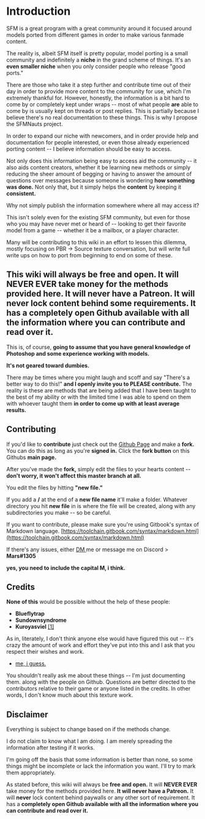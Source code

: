 # Introduction

SFM is a great program with a great community around it focused around models ported from different games in order to make various fanmade content.

The reality is, albeit SFM itself is pretty popular, model porting is a small community and indefinitely a **niche** in the grand scheme of things. It's an **even smaller niche** when you only consider people who release "good ports."

There are those who take it a step further and contribute time out of their day in order to provide more content to the community for use, which I'm extremely thankful for. However, honestly, the information is a bit hard to come by or completely kept under wraps -- most of what people **are** able to come by is usually kept on threads or post replies. This is partially because I believe there's no real documentation to these things. This is why I propose the SFMNauts project.

In order to expand our niche with newcomers, and in order provide help and documentation for people interested, or even those already experienced porting content -- I believe information should be easy to access.

Not only does this information being easy to access aid the community -- it also aids content creators, whether it be learning new methods or simply reducing the sheer amount of begging or having to answer the amount of questions over messages because someone is wondering **how something was done.** Not only that, but it simply helps the **content** by keeping it **consistent.**

Why not simply publish the information somewhere where all may access it?

This isn't solely even for the existing SFM community, but even for those who you may have never met or heard of -- looking to get their favorite model from a game -- whether it be a mailbox, or a player character.

Many will be contributing to this wiki in an effort to lessen this dilemma, mostly focusing on PBR -&gt; Source texture conversation, but will write full write ups on how to port from beginning to end on some of these.

## This wiki will always be free and open. It will NEVER EVER take money for the methods provided here. It will never have a Patreon. It will never lock content behind some requirements. It has a completely open Github available with all the information where you can contribute and read over it.

This is, of course, **going to assume that you have general knowledge of Photoshop and some experience working with models.**

**It's not geared toward dumbies.**

There may be times where you might laugh and scoff and say "There's a better way to do this!" **and I openly invite you to PLEASE contribute.** The reality is these are methods that are being added that I have been taught to the best of my ability or with the limited time I was able to spend on them with whoever taught them **in order to come up with at least average results.**

## Contributing

If you'd like to **contribute** just check out the [Github Page](https://github.com/ballerfuturistic/sfmnauts) and make a **fork.** You can do this as long as you're **signed in.** Click the **fork button** on this Githubs **main page.**

After you've made the **fork,** simply edit the files to your hearts content -- **don't worry, it won't affect this master branch at all.**

You edit the files by hitting **"new file."**

If you add a **/** at the end of a **new file name** it'll make a folder. 
Whatever directory you hit **new file** in is where the file will be created, along with any subdirectories you make -- so be careful.

If you want to contribute, please make sure you're using Gitbook's syntax of Markdown language. [https://toolchain.gitbook.com/syntax/markdown.html](https://toolchain.gitbook.com/syntax/markdown.html)

If there's any issues, either [DM ](https://twitter.com/ballerfuturistc)me or message me on Discord &gt; **Mars\#1305**

**yes, you need to include the capital M, i think.**

## Credits

**None of this** would be possible without the help of these people:

* **Blueflytrap**
* **Sundownsyndrome**
* **Kuroyasviel** [\[1\]](http://steamcommunity.com/groups/Memeyasviel)

As in, literately, I don't think anyone else would have figured this out -- it's crazy the amount of work and effort they've put into this and I ask that you respect their wishes and work.

* [me, i guess.](https://twitter.com/ballerfuturistc)

You shouldn't really ask  me about these things -- I'm just documenting them. along with the people on Github. Questions are better directed to the contributors relative to their game or anyone listed in the credits. In other words, I don't know much about this texture work.

## Disclaimer

Everything is subject to change based on if the methods change.

I do not claim to know what I am doing. I am merely spreading the information after testing if it works.

I'm going off the basis that some information is better than none, so some things might be incomplete or lack the information you want. I'll try to mark them appropriately.

As stated before, this wiki will always be **free and open.** It will **NEVER EVER** take money for the methods provided here. **It will never have a Patreon.** It will **never** lock content behind paywalls or any other sort of requirement. It has a **completely open Github available with all the information where you can contribute and read over it.**

